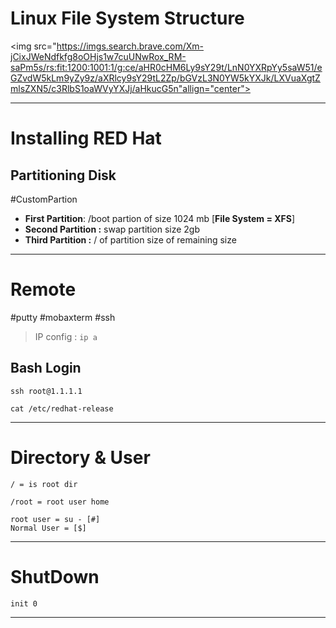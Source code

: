 
# Linux File System Structure


<img src="https://imgs.search.brave.com/Xm-jCixJWeNdfkfg8oOHjs1w7cuUNwRox_RM-saPm5s/rs:fit:1200:1001:1/g:ce/aHR0cHM6Ly9sY29t/LnN0YXRpYy5saW51/eGZvdW5kLm9yZy9z/aXRlcy9sY29tL2Zp/bGVzL3N0YW5kYXJk/LXVuaXgtZmlsZXN5/c3RlbS1oaWVyYXJj/aHkucG5n"allign="center">

____________

# Installing RED Hat

## Partitioning Disk
#CustomPartion

- **First Partition**: /boot partion of size 1024 mb [**File System = XFS**]
- **Second Partition :** swap partition size 2gb
- **Third Partition :** / of partition size of remaining size

_________

# Remote

#putty #mobaxterm #ssh 

>  IP config :  ` ip a `

## Bash Login

 ``` 
 ssh root@1.1.1.1
```

```
cat /etc/redhat-release
```

_________

# Directory & User

```
/ = is root dir

/root = root user home

root user = su - [#]
Normal User = [$]
```

____________

# ShutDown

``` 
init 0
```

________
